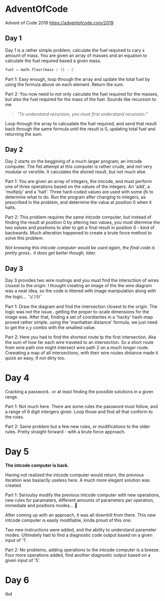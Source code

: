 # AdventOfCode
Advent of Code 2019 https://adventofcode.com/2019

## Day 1

Day 1 is a rather simple problem; calculate the fuel required to cary x amount of mass. You are given an array of masses and an equation to calculate the fuel required based a given mass.
```py
fuel = math.floor(mass / 3) - 2
``` 
Part 1: Easy enough, loop through the array and update the total fuel by using the formula above on each element. Return the sum.

Part 2: You now need to not only calculate the fuel required for the masses, but also the fuel required for the mass of the fuel. Sounds like recursion to me

> *"To understand recursion, you must first understand recursion."*

Loop through the array to calcualate the fuel required, and send that result back through the same formula until the result is 0, updating total fuel and returning the sum.

## Day 2

Day 2 starts on the beggining of a much larger program; an intcode computer. The fist attempt at this computer is rather crude, and not very modular or versitile. It calculates the disired result, but not much else. 

Part 1: You are given an array of integers, the intcode, and must perform one of three operations based on the values of the integers. An 'add', a 'multiply' and a 'halt'. Three hard-coded values are used with some *ifs* to determine what to do. Run the program after changing to integers, as prescribed in the problem, and determine the value at position 0 when it halts. 

Part 2: This problem requires the same intcode computer, but instead of finding the result at position 0 by altering two values, you must dtermine the two values and positions to alter to get a final result in position 0 - kind of backwards.
Much alteration happened to create a brute force method to solve this problem. 

*Not knowing this intcode computer would be used again, the final code is pretty gross.. it does get better though, later.*

## Day 3

Day 3 provides two wire routings and you must find the intersctiion of wires closest to the origin. I thought creating an image of the the wire diagram was a neat idea, so the code is littered with image manipulation along with the logic...  ¯\\_(ツ)_/¯

Part 1: Draw the diagram and find the intersection closest to the origin. The logic was not the issue.. getting the proper to-scale dimensions for the image was. After that, finding a set of coordiantes in a 'hacky' hash-map proved rather simple. using the 'manhattan distance' formula, we just need to get the x,y combo with the smallest value.

Part 2: Here you had to find the shortest route tp the first intersection. Aka the sum of how far each wire traveled to an intersection. So a short route from wire path one might intersect wire path 2 on a much longer route. 
Crewating a map of all intersections, with their wire routes distance made it quick an easy, if not dirty too. 

# Day 4

Cracking a password.. or at least finding the possible solutions in a given range. 

Part 1: Not much here. There are some rules the password must follow, and a range of 6 digit intergers given. Loop those and find all that conform to the rules.

Part 2: Same problem but a few new rules, or modifications to the older rules. Pretty straight forward - with a brute force approach.

# Day 5

**The intcode computer is back.**

Having not realized the intcode computer would return, the previous iteration was basiaclly useless here. A much more elegant solution was created.

Part 1: Serioulsy modify the previous intcode computer with new operations, new rules for paramaters, different amounts of parameters per operation, immediate and positions modes... 🤔

After coming up with an approach, it was all downhill from there. This new intcode computer is easily modifiable, kinda proud of this one.

Two new instructions were added, and the ability to understand parameter modes. Ultimately had to find a diagnostic code output based on a given input of '1'. 

Part 2: No problemo, adding operations to the intcode computer is a breeze. Four more operations added, find another diagnostic output based on a given input of '5'.

# Day 6

tbd
